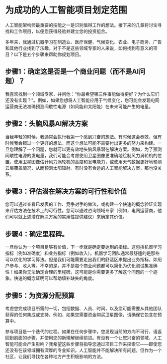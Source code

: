 # 为成功的人工智能项目划定范围

人工智能架构师最重要的技能之一是识别值得工作的想法。接下来的几章将讨论寻找和工作项目，以便您获得经验并建立您的投资组合。

多年来，我通过机器学习在制造业、医疗保健、气候变化、农业、电子商务、广告和其他行业找到了乐趣。对于不是这些领域专家的人来说，如何找到有意义的项目？以下是五个步骤来帮助你规划项目。


## 步骤1：确定这是否是一个商业问题（而不是AI问题）？
我喜欢找到一个领域专家，并问他：“你最希望哪三件事能做得更好？为什么它们还没有实现？”。例如，如果您想将人工智能应用于气候变化，您可能会发现电网运营商无法准确预测间歇性电源（如风能和太阳能）在未来可能产生的电量。

## 步骤2：头脑风暴AI解决方案
当我年轻的时候，我通常会执行我第一个感到兴奋的想法。有时候这会奏效，但有时候我会错过一个更好的想法，而这个想法可能不需要付出更多的努力来构建。一旦您理解了一个问题，您就可以更有效地头脑风暴潜在解决方案。例如，为了预测间歇性电源的发电量，我们可能会考虑使用卫星图像更准确地绘制风力涡轮机的位置，使用卫星图像估计风力涡轮机的高度和发电能力，或使用天气数据更好地预测云层覆盖情况，从而预测太阳辐射。有时没有合适的人工智能解决方案，那也没关系。

## 步骤3：评估潜在解决方案的可行性和价值
您可以通过查看已发表的工作、竞争对手的做法，或构建一个快速的概念验证实现来评估方法在技术上的可行性。您可以通过咨询领域专家（例如，电网运营商，他们可以就上述潜在解决方案的实用性提供建议）来确定其价值。

## 步骤4：确定里程碑。
一旦你认为一个项目足够有价值，下一步就是确定要达到的指标。这包括机器学习指标（例如准确度）和业务指标（例如收入）。机器学习团队通常最舒适的是那些可以优化的学习算法。但是我们可能需要走出我们的舒适区来提出业务指标，如用户参与、收入等。不幸的是，并不是每个商业问题都可以简化为优化测试集准确性！如果你无法确定合理的里程碑，这可能是你需要更多了解这个问题的一个迹象。快速的概念证明可以帮助填补缺失的角度。

## 步骤5：为资源分配预算
考虑您完成项目所需的一切，包括数据、人员、时间，以及您可能需要从其他团队获得的任何集成或支持。例如，如果您需要资金购买卫星图像，请确保它包含在预算中。

参与项目是一个迭代的过程。如果在任何步骤中，您发现当前的方向不可行，请返回到前面的步骤，并使用您的新理解继续前进。有没有一个让您兴奋的领域，人工智能可能会产生影响？我希望这些步骤将指导您通过项目工作来探索它——即使您还没有在该领域拥有深厚的专业知识。人工智能并不能解决所有问题，但作为一个社区，让我们寻找在各种地方产生积极影响的方法。